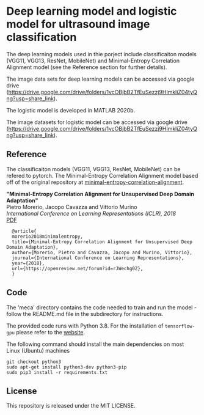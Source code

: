 # Deep learning model and logistic model for ultrasound image classification

The deep learning models used in thie porject include classificaiton models (VGG11, VGG13, ResNet, MobileNet) and Minimal-Entropy Correlation Alignment model (see the Reference section for further details).

The image data sets for deep learning models can be accessed via google drive (https://drive.google.com/drive/folders/1vcOBjbB2TfEuSezzj9HImkliZ04tyQng?usp=share_link).


The logistic model is developed in MATLAB 2020b.

The image datasets for logistic model can be accessed via google drive (https://drive.google.com/drive/folders/1vcOBjbB2TfEuSezzj9HImkliZ04tyQng?usp=share_link).

## Reference
The classificaiton models (VGG11, VGG13, ResNet, MobileNet) can be refered to pytorch.
The Minimal-Entropy Correlation Alignment model based off of the original repository at
[minimal-entropy-correlation-alignment](https://github.com/pmorerio/minimal-entropy-correlation-alignment).

**"Minimal-Entropy Correlation Alignment for Unsupervised Deep Domain Adaptation"**  
Pietro Morerio, Jacopo Cavazza and Vittorio Murino  
*International Conference on Learning Representations (ICLR), 2018*  
[PDF](https://openreview.net/forum?id=rJWechg0Z)

      @article{
      morerio2018minimalentropy,
      title={Minimal-Entropy Correlation Alignment for Unsupervised Deep Domain Adaptation},
      author={Morerio, Pietro and Cavazza, Jacopo and Murino, Vittorio},
      journal={International Conference on Learning Representations},
      year={2018},
      url={https://openreview.net/forum?id=rJWechg0Z},
      }

## Code
The 'meca' directory contains the code needed to train and run the model - follow the README.md file in the subdirectory for instructions.

The provided code runs with Python 3.8. For the installation of ``tensorflow-gpu`` please refer to the [website](http://www.tensorflow.org/install/).

The following command should install the main dependencies on most Linux (Ubuntu) machines

```
git checkout python3
sudo apt-get install python3-dev python3-pip
sudo pip3 install -r requirements.txt
```

## License
This repository is released under the MIT LICENSE.
